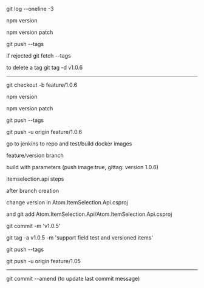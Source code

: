 git log --oneline -3

npm version

npm version patch

git push --tags

 if rejected git fetch --tags
 
to delete a tag git tag -d v1.0.6


---------------------------------

git checkout -b feature/1.0.6

npm version

npm version patch

git push --tags

git push -u origin feature/1.0.6


go to jenkins to repo and test/build docker images

feature/version branch

build with parameters (push image:true, gittag: version 1.0.6)


itemselection.api steps

after branch creation

change version in Atom.ItemSelection.Api.csproj

and git add Atom.ItemSelection.Api/Atom.ItemSelection.Api.csproj

git commit -m 'v1.0.5'

git tag -a v1.0.5 -m 'support field test and versioned items'

git push --tags

git push -u origin feature/1.05


------------------------------

git commit --amend (to update last commit message)


